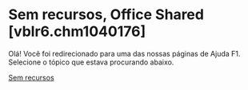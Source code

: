 
# Sem recursos, Office Shared [vblr6.chm1040176]

Olá! Você foi redirecionado para uma das nossas páginas de Ajuda F1. Selecione o tópico que estava procurando abaixo.

[Sem recursos](http://msdn.microsoft.com/library/e072df25-75b2-4537-3ede-c5406415bee3%28Office.15%29.aspx)
